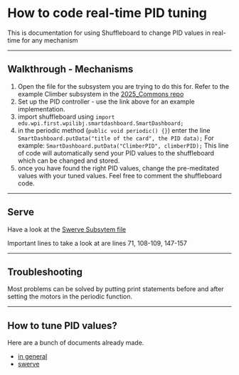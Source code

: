 # How to code real-time PID tuning
This is documentation for using Shuffleboard to change PID values in real-time for any mechanism

---
## Walkthrough - Mechanisms
1. Open the file for the subsystem you are trying to do this for. Refer to the example Climber subsystem in the [2025_Commons repo](https://github.com/Chicago-Robotics-Alliance/2025_CRA_Commons/blob/main/src/main/java/frc/robot/subsystems/Climber.java)
2. Set up the PID controller - use the link above for an example implementation.
3. import shuffleboard using `import edu.wpi.first.wpilibj.smartdashboard.SmartDashboard;`
4. in the periodic method (`public void periodic() {}`) enter the line `SmartDashboard.putData("title of the card", the PID data);` For example: `SmartDashboard.putData("ClimberPID", climberPID);` This line of code will automatically send your PID values to the shuffleboard which can be changed and stored.
5. once you have found the right PID values, change the pre-meditated values with your tuned values. Feel free to comment the shuffleboard code.
---
## Serve
Have a look at the [Swerve Subsytem file](https://github.com/Chicago-Robotics-Alliance/2025_CRA_Commons/blob/main/src/main/java/frc/robot/subsystems/swervedrive/SwerveSubsystem.java)

Important lines to take a look at are lines 71, 108-109, 147-157

---
## Troubleshooting
Most problems can be solved by putting print statements before and after setting the motors in the periodic function.

---
## How to tune PID values?
Here are a bunch of documents already made.
- [in general](https://docs.wpilib.org/en/2020/docs/software/advanced-control/introduction/tuning-pid-controller.html)
- [swerve](https://docs.yagsl.com/configuring-yagsl/how-to-tune-pidf)
